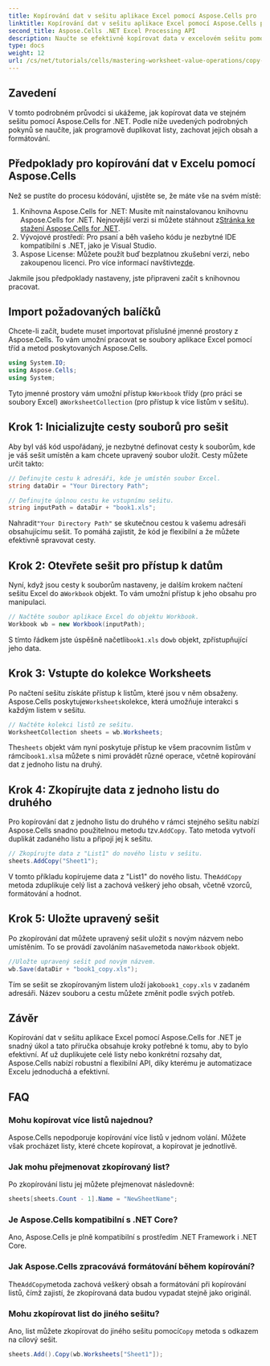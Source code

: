 ```yaml
---
title: Kopírování dat v sešitu aplikace Excel pomocí Aspose.Cells pro .NET
linktitle: Kopírování dat v sešitu aplikace Excel pomocí Aspose.Cells pro .NET
second_title: Aspose.Cells .NET Excel Processing API
description: Naučte se efektivně kopírovat data v excelovém sešitu pomocí Aspose.Cells for .NET. Podle tohoto podrobného průvodce snadno duplikujete listy, přenesete data a snadno spravujete soubory Excel.
type: docs
weight: 12
url: /cs/net/tutorials/cells/mastering-worksheet-value-operations/copy-data-within-excel-workbook/
---
```

## Zavedení

V tomto podrobném průvodci si ukážeme, jak kopírovat data ve stejném sešitu pomocí Aspose.Cells for .NET. Podle níže uvedených podrobných pokynů se naučíte, jak programově duplikovat listy, zachovat jejich obsah a formátování.

## Předpoklady pro kopírování dat v Excelu pomocí Aspose.Cells

Než se pustíte do procesu kódování, ujistěte se, že máte vše na svém místě:

1. Knihovna Aspose.Cells for .NET: Musíte mít nainstalovanou knihovnu Aspose.Cells for .NET. Nejnovější verzi si můžete stáhnout z[Stránka ke stažení Aspose.Cells for .NET](https://releases.aspose.com/cells/net/).
2. Vývojové prostředí: Pro psaní a běh vašeho kódu je nezbytné IDE kompatibilní s .NET, jako je Visual Studio.
3.  Aspose License: Můžete použít buď bezplatnou zkušební verzi, nebo zakoupenou licenci. Pro více informací navštivte[zde](https://purchase.aspose.com/temporary-license/).

Jakmile jsou předpoklady nastaveny, jste připraveni začít s knihovnou pracovat.

## Import požadovaných balíčků

Chcete-li začít, budete muset importovat příslušné jmenné prostory z Aspose.Cells. To vám umožní pracovat se soubory aplikace Excel pomocí tříd a metod poskytovaných Aspose.Cells.

```csharp
using System.IO;
using Aspose.Cells;
using System;
```

 Tyto jmenné prostory vám umožní přístup k`Workbook` třídy (pro práci se soubory Excel) a`WorksheetCollection` (pro přístup k více listům v sešitu).

## Krok 1: Inicializujte cesty souborů pro sešit

Aby byl váš kód uspořádaný, je nezbytné definovat cesty k souborům, kde je váš sešit umístěn a kam chcete upravený soubor uložit. Cesty můžete určit takto:

```csharp
// Definujte cestu k adresáři, kde je umístěn soubor Excel.
string dataDir = "Your Directory Path";

// Definujte úplnou cestu ke vstupnímu sešitu.
string inputPath = dataDir + "book1.xls";
```

 Nahradit`"Your Directory Path"` se skutečnou cestou k vašemu adresáři obsahujícímu sešit. To pomáhá zajistit, že kód je flexibilní a že můžete efektivně spravovat cesty.

## Krok 2: Otevřete sešit pro přístup k datům

 Nyní, když jsou cesty k souborům nastaveny, je dalším krokem načtení sešitu Excel do a`Workbook` objekt. To vám umožní přístup k jeho obsahu pro manipulaci.

```csharp
// Načtěte soubor aplikace Excel do objektu Workbook.
Workbook wb = new Workbook(inputPath);
```

 S tímto řádkem jste úspěšně načetli`book1.xls` do`wb` objekt, zpřístupňující jeho data.

## Krok 3: Vstupte do kolekce Worksheets

 Po načtení sešitu získáte přístup k listům, které jsou v něm obsaženy. Aspose.Cells poskytuje`Worksheets`kolekce, která umožňuje interakci s každým listem v sešitu.

```csharp
// Načtěte kolekci listů ze sešitu.
WorksheetCollection sheets = wb.Worksheets;
```

 The`sheets` objekt vám nyní poskytuje přístup ke všem pracovním listům v rámci`book1.xls`a můžete s nimi provádět různé operace, včetně kopírování dat z jednoho listu na druhý.

## Krok 4: Zkopírujte data z jednoho listu do druhého

 Pro kopírování dat z jednoho listu do druhého v rámci stejného sešitu nabízí Aspose.Cells snadno použitelnou metodu tzv.`AddCopy`. Tato metoda vytvoří duplikát zadaného listu a připojí jej k sešitu.

```csharp
// Zkopírujte data z "List1" do nového listu v sešitu.
sheets.AddCopy("Sheet1");
```

 V tomto příkladu kopírujeme data z "List1" do nového listu. The`AddCopy` metoda zduplikuje celý list a zachová veškerý jeho obsah, včetně vzorců, formátování a hodnot.

## Krok 5: Uložte upravený sešit

 Po zkopírování dat můžete upravený sešit uložit s novým názvem nebo umístěním. To se provádí zavoláním na`Save`metoda na`Workbook` objekt.

```csharp
//Uložte upravený sešit pod novým názvem.
wb.Save(dataDir + "book1_copy.xls");
```

 Tím se sešit se zkopírovaným listem uloží jako`book1_copy.xls` v zadaném adresáři. Název souboru a cestu můžete změnit podle svých potřeb.

## Závěr

Kopírování dat v sešitu aplikace Excel pomocí Aspose.Cells for .NET je snadný úkol a tato příručka obsahuje kroky potřebné k tomu, aby to bylo efektivní. Ať už duplikujete celé listy nebo konkrétní rozsahy dat, Aspose.Cells nabízí robustní a flexibilní API, díky kterému je automatizace Excelu jednoduchá a efektivní.

## FAQ

### Mohu kopírovat více listů najednou?

Aspose.Cells nepodporuje kopírování více listů v jednom volání. Můžete však procházet listy, které chcete kopírovat, a kopírovat je jednotlivě.

### Jak mohu přejmenovat zkopírovaný list?

Po zkopírování listu jej můžete přejmenovat následovně:

```csharp
sheets[sheets.Count - 1].Name = "NewSheetName";
```

### Je Aspose.Cells kompatibilní s .NET Core?

Ano, Aspose.Cells je plně kompatibilní s prostředím .NET Framework i .NET Core.

### Jak Aspose.Cells zpracovává formátování během kopírování?

 The`AddCopy`metoda zachová veškerý obsah a formátování při kopírování listů, čímž zajistí, že zkopírovaná data budou vypadat stejně jako originál.

### Mohu zkopírovat list do jiného sešitu?

 Ano, list můžete zkopírovat do jiného sešitu pomocí`Copy` metoda s odkazem na cílový sešit.

```csharp
sheets.Add().Copy(wb.Worksheets["Sheet1"]);
```